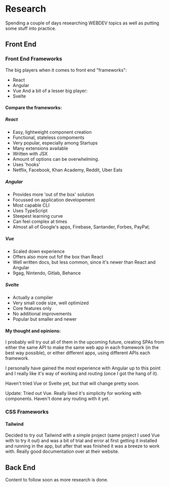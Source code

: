 # Research
 Spending a couple of days researching WEBDEV topics as well as putting some stuff into practice.

 ## Front End

 ### Front End Frameworks

 The big players when it comes to front end "frameworks":
 - React
 - Angular
 - Vue
 And a bit of a lesser big player:
 - Svelte

 #### Compare the frameworks:

 ##### React

 - Easy, lightweight component creation
 - Functional, stateless compoments
 - Very popular, especially among Startups
 - Many extensions available
 - Written with JSX
 - Amount of options can be overwhelming.
 - Uses 'hooks'
 - Netflix, Facebook, Khan Academy, Reddit, Uber Eats

 ##### Angular

 - Provides more 'out of the box' solution
 - Focussed on application developement
 - Most capable CLI
 - Uses TypeScript 
 - Steepest learning curve
 - Can feel complex at times 
 - Almost all of Google's apps, Firebase, Santander, Forbes, PayPal;

 ##### Vue

 - Scaled down experience
 - Offers also more out fof the box than React
 - Well written docs, but less common, since it's newer than React and Angular
 - 9gag, Nintendo, Gitlab, Behance

 ##### Svelte

 - Actually a compiler
 - Very small code size, well optimized
 - Core features only
 - No additional improvements
 - Popular but smaller and newer

 #### My thought and opinions:
 
 I probably will try out all of them in the upcoming future, creating SPAs from either the same API to make the same web app in each framework (in the best way possible), or either different apps, using different APIs each framework.

 I personally have gained the most experience with Angular up to this point and I really like it's way of working and routing (once I got the hang of it).

 Haven't tried Vue or Svelte yet, but that will change pretty soon.
 
 Update: Tried out Vue. Really liked it's simplicity for working with components. Haven't done any routing with it yet.

### CSS Frameworks

#### Tailwind
Decided to try out Tailwind with a simple project (same project I used Vue with to try it out) and was a bit of trial and error at first getting it installed and running in the app, but after that was finished it was a breeze to work with. Really good documentation over at their website.

 ## Back End
 Content to follow soon as more research is done.
